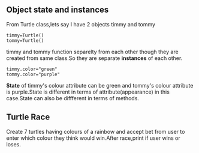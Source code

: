 ## Object state and instances

From Turtle class,lets say I have 2 objects timmy and tommy

    timmy=Turtle()
    tommy=Turtle()

timmy and tommy function separelty from each other though they are created from same class.So they are separate **instances** of each other.

    timmy.color="green"
    tommy.color="purple"

**State** of timmy's colour attribute can be green and tommy's colour attribute is purple.State is different in terms of attribute(appearance) in this case.State can also be diffferent in terms of methods.

## Turtle Race

Create 7 turtles having colours of a rainbow and accept bet from user to enter which colour they think would win.After race,print if user wins or loses.

